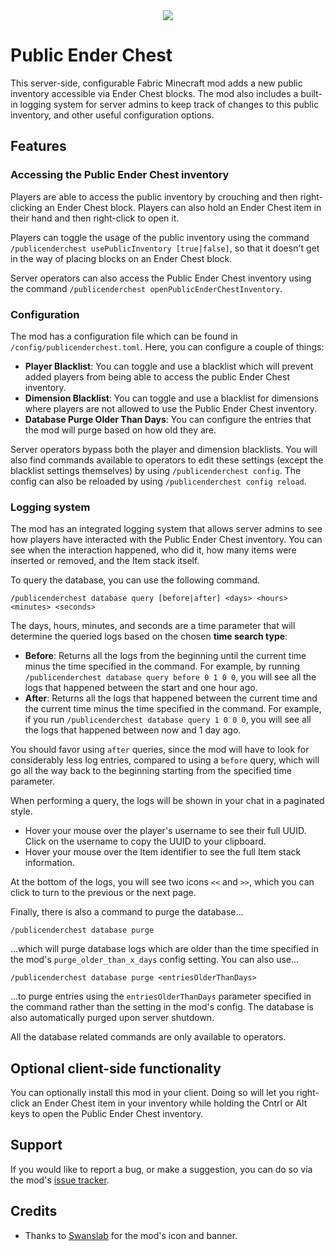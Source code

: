 <center>
    <img src="https://i.imgur.com/SxdRC9A.png">
</center>

# Public Ender Chest
This server-side, configurable Fabric Minecraft mod adds a new public inventory accessible via Ender Chest blocks.
The mod also includes a built-in logging system for server admins to keep track of changes to this public inventory, and other useful configuration options.

## Features

### Accessing the Public Ender Chest inventory

Players are able to access the public inventory by crouching and then right-clicking an Ender Chest block.
Players can also hold an Ender Chest item in their hand and then right-click to open it.

Players can toggle the usage of the public inventory
using the command `/publicenderchest usePublicInventory [true|false]`,
so that it doesn't get in the way of placing blocks on an Ender Chest block.

Server operators can also access the Public Ender Chest inventory using the command `/publicenderchest openPublicEnderChestInventory`.

### Configuration

The mod has a configuration file which can be found in `/config/publicenderchest.toml`.
Here, you can configure a couple of things:

- **Player Blacklist**: You can toggle and use a blacklist which will prevent added players from being able to access the public Ender Chest inventory.
- **Dimension Blacklist**: You can toggle and use a blacklist for dimensions where players are not allowed to use the Public Ender Chest inventory.
- **Database Purge Older Than Days**: You can configure the entries that the mod will purge based on how old they are.

Server operators bypass both the player and dimension blacklists.
You will also find commands available to operators to edit these settings
(except the blacklist settings themselves) by using `/publicenderchest config`.
The config can also be reloaded by using `/publicenderchest config reload`.

### Logging system

The mod has an integrated logging system
that allows server admins to see how players have interacted with the Public Ender Chest inventory.
You can see when the interaction happened, who did it,
how many items were inserted or removed, and the Item stack itself.

To query the database, you can use the following command.

```
/publicenderchest database query [before|after] <days> <hours> <minutes> <seconds>
```

The days, hours, minutes,
and seconds are a time parameter that will determine the queried logs based on the chosen **time search type**:

- **Before**: Returns all the logs from the beginning until the current time minus the time specified in the command. For example, by running `/publicenderchest database query before 0 1 0 0`, you will see all the logs that happened between the start and one hour ago.
- **After**: Returns all the logs that happened between the current time and the current time minus the time specified in the command. For example, if you run `/publicenderchest database query 1 0 0 0`, you will see all the logs that happened between now and 1 day ago.

You should favor using `after` queries, since the mod will have to look for considerably less log entries, compared to using a `before` query, which will go all the way back to the beginning starting from the specified time parameter.


When performing a query, the logs will be shown in your chat in a paginated style.

- Hover your mouse over the player's username to see their full UUID. Click on the username to copy the UUID to your clipboard.
- Hover your mouse over the Item identifier to see the full Item stack information.

At the bottom of the logs, you will see two icons `<<` and `>>`,
which you can click to turn to the previous or the next page.

Finally, there is also a command to purge the database...

```
/publicenderchest database purge
```

...which will purge database logs
which are older than the time specified in the mod's `purge_older_than_x_days` config setting.
You can also use...

```
/publicenderchest database purge <entriesOlderThanDays>
```

...to purge entries
using the `entriesOlderThanDays` parameter specified in the command rather than the setting in the mod's config.
The database is also automatically purged upon server shutdown.

All the database related commands are only available to operators.

## Optional client-side functionality

You can optionally install this mod in your client.
Doing so will let you right-click an Ender Chest item in your inventory
while holding the Cntrl or Alt keys to open the Public Ender Chest inventory.

## Support

If you would like to report a bug, or make a suggestion, you can do so via the mod's [issue tracker](https://github.com/ArkoSammy12/Public-Ender-Chest/issues).

## Credits

- Thanks to [Swanslab](https://github.com/swanslab) for the mod's icon and banner.